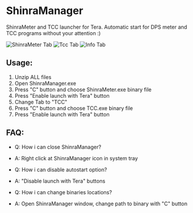# ShinraManager
ShinraMeter and TCC launcher for Tera.
Automatic start for DPS meter and TCC programs without your attention :)

![ShinraMeter Tab](https://github.com/SaltyMonkey/ShinraManager/blob/new/UiExample/1.png)
![Tcc Tab](https://github.com/SaltyMonkey/ShinraManager/blob/new/UiExample/2.png)
![Info Tab](https://github.com/SaltyMonkey/ShinraManager/blob/new/UiExample/3.png)
## Usage:
1. Unzip ALL files
2. Open ShinraManager.exe  
3. Press "C" button and choose ShinraMeter.exe binary file
4. Press "Enable launch with Tera" button
5. Change Tab to "TCC"
6. Press "C" button and choose TCC.exe binary file
7. Press "Enable launch with Tera" button

## FAQ:
* Q: How i can close ShinraManager?
* A: Right click at ShinraManager icon in system tray

* Q: How i can disable autostart option?
* A: "Disable launch with Tera" buttons

* Q: How i can change binaries locations?
* A: Open ShinraManager window, change path to binary with "C" button
